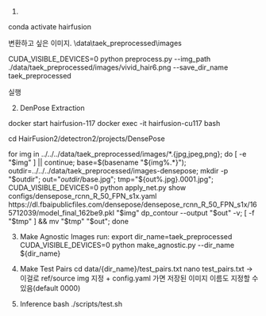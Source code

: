 1. 
conda activate hairfusion

변환하고 싶은 이미지. \data\taek_preprocessed\images

CUDA_VISIBLE_DEVICES=0 python preprocess.py   --img_path ./data/taek_preprocessed/images/vivid_hair6.png   --save_dir_name taek_preprocessed 

실행

2. DenPose Extraction

docker start hairfusion-117
docker exec -it hairfusion-cu117 bash

cd HairFusion2/detectron2/projects/DensePose

for img in ../../../data/taek_preprocessed/images/*.{jpg,jpeg,png}; do [ -e "$img" ] || continue; base=$(basename "${img%.*}"); outdir=../../../data/taek_preprocessed/images-densepose; mkdir -p "$outdir"; out="$outdir/$base.jpg"; tmp="${out%.jpg}.0001.jpg"; CUDA_VISIBLE_DEVICES=0 python apply_net.py show configs/densepose_rcnn_R_50_FPN_s1x.yaml https://dl.fbaipublicfiles.com/densepose/densepose_rcnn_R_50_FPN_s1x/165712039/model_final_162be9.pkl "$img" dp_contour --output "$out" -v; [ -f "$tmp" ] && mv "$tmp" "$out"; done



3. Make Agnostic Images
run:
export dir_name=taek_preprocessed
CUDA_VISIBLE_DEVICES=0 python make_agnostic.py --dir_name ${dir_name}

4. Make Test Pairs
cd data/{dir_name}/test_pairs.txt
nano test_pairs.txt -> 이걸로 ref/source img 지정 + config.yaml 가면 저장된 이미지 이름도 지정할 수 있음(default 0000)

5. Inference 
bash ./scripts/test.sh
